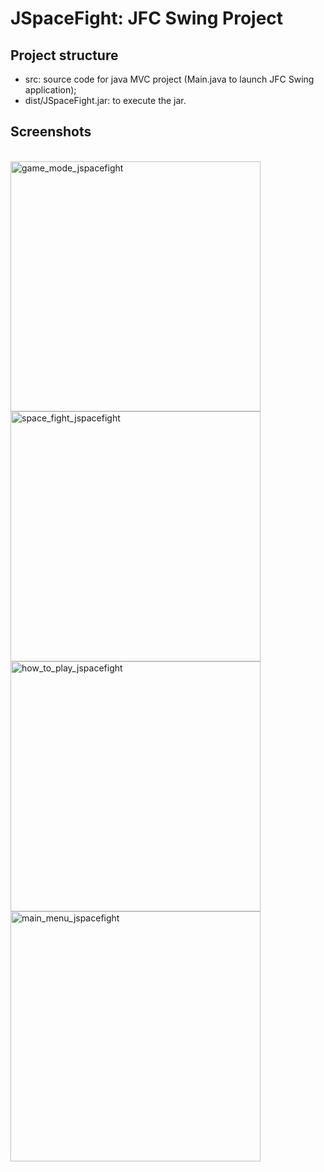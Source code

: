 # JSpaceFight: JFC Swing Project

## Project structure
* src: source code for java MVC project (Main.java to launch JFC Swing application);
* dist/JSpaceFight.jar: to execute the jar.

## Screenshots
</br>
<img width="400" alt="game_mode_jspacefight" src="https://user-images.githubusercontent.com/48173952/121513130-c9cb3480-c9ea-11eb-8222-f20406514d1c.png"> </br>
<img width="400" alt="space_fight_jspacefight" src="https://user-images.githubusercontent.com/48173952/121513127-c9329e00-c9ea-11eb-930e-8708af6a28ca.png"> </br>
<img width="400" alt="how_to_play_jspacefight" src="https://user-images.githubusercontent.com/48173952/121513123-c89a0780-c9ea-11eb-9a43-1ff627e96cbe.png"> </br>
<img width="400" alt="main_menu_jspacefight" src="https://user-images.githubusercontent.com/48173952/121513128-c9cb3480-c9ea-11eb-86e9-759913ae1b13.png"> </br>
